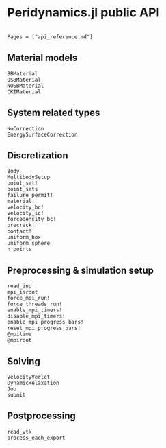 # Peridynamics.jl public API

```@meta

```

```@contents
Pages = ["api_reference.md"]
```

## Material models
```@docs
BBMaterial
OSBMaterial
NOSBMaterial
CKIMaterial
```

## System related types
```@docs
NoCorrection
EnergySurfaceCorrection
```

## Discretization
```@docs
Body
MultibodySetup
point_set!
point_sets
failure_permit!
material!
velocity_bc!
velocity_ic!
forcedensity_bc!
precrack!
contact!
uniform_box
uniform_sphere
n_points
```

## Preprocessing & simulation setup
```@docs
read_inp
mpi_isroot
force_mpi_run!
force_threads_run!
enable_mpi_timers!
disable_mpi_timers!
enable_mpi_progress_bars!
reset_mpi_progress_bars!
@mpitime
@mpiroot
```

## Solving
```@docs
VelocityVerlet
DynamicRelaxation
Job
submit
```

## Postprocessing
```@docs
read_vtk
process_each_export
```